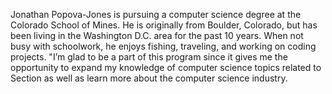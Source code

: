 Jonathan Popova-Jones is pursuing a computer science degree at the Colorado School of Mines. He is originally from Boulder, Colorado, but has been living in the Washington D.C. area for the past 10 years. When not busy with schoolwork, he enjoys fishing, traveling, and working on coding projects. "I’m glad to be a part of this program since it gives me the opportunity to expand my knowledge of computer science topics related to Section as well as learn more about the computer science industry.
